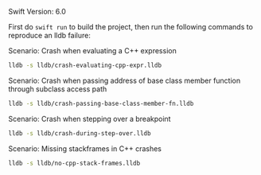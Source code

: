 Swift Version: 6.0

First do `swift run` to build the project, then run the following commands to reproduce an lldb failure:

Scenario: Crash when evaluating a C++ expression
```sh
lldb -s lldb/crash-evaluating-cpp-expr.lldb
```

Scenario: Crash when passing address of base class member function through subclass access path

```sh
lldb -s lldb/crash-passing-base-class-member-fn.lldb
```

Scenario: Crash when stepping over a breakpoint

```sh
lldb -s lldb/crash-during-step-over.lldb
```

Scenario: Missing stackframes in C++ crashes

```sh
lldb -s lldb/no-cpp-stack-frames.lldb
```
